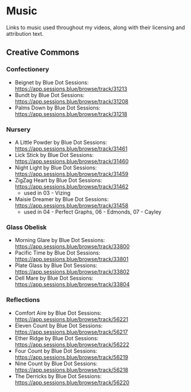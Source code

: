 # Music
Links to music used throughout my videos, along with their licensing and attribution text.

## Creative Commons

### Confectionery
- Beignet by Blue Dot Sessions: https://app.sessions.blue/browse/track/31213
- Bundt by Blue Dot Sessions: https://app.sessions.blue/browse/track/31208
- Palms Down by Blue Dot Sessions: https://app.sessions.blue/browse/track/31218

### Nursery
- A Little Powder by Blue Dot Sessions: https://app.sessions.blue/browse/track/31461
- Lick Stick by Blue Dot Sessions: https://app.sessions.blue/browse/track/31460
- Night Light by Blue Dot Sessions: https://app.sessions.blue/browse/track/31459
- ZigZag Heart by Blue Dot Sessions: https://app.sessions.blue/browse/track/31462
	- used in 03 - Vizing
- Maisie Dreamer by Blue Dot Sessions: https://app.sessions.blue/browse/track/31458
	- used in 04 - Perfect Graphs, 06 - Edmonds, 07 - Cayley

### Glass Obelisk
- Morning Glare by Blue Dot Sessions: https://app.sessions.blue/browse/track/33800
- Pacific Time by Blue Dot Sessions: https://app.sessions.blue/browse/track/33801
- Plate Glass by Blue Dot Sessions: https://app.sessions.blue/browse/track/33802
- Dell Mare by Blue Dot Sessions: https://app.sessions.blue/browse/track/33804

### Reflections
- Comfort Aire by Blue Dot Sessions: https://app.sessions.blue/browse/track/56221
- Eleven Count by Blue Dot Sessions: https://app.sessions.blue/browse/track/56217
- Ether Ridge by Blue Dot Sessions: https://app.sessions.blue/browse/track/56222
- Four Count by Blue Dot Sessions: https://app.sessions.blue/browse/track/56219
- Nine Count by Blue Dot Sessions: https://app.sessions.blue/browse/track/56218
- The Derricks by Blue Dot Sessions: https://app.sessions.blue/browse/track/56220

